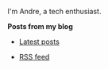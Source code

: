 I'm Andre, a tech enthusiast.

**Posts from my blog**

* [Latest posts](https://abf.li/)

* [RSS feed](https://abf.li/feed.xml)
